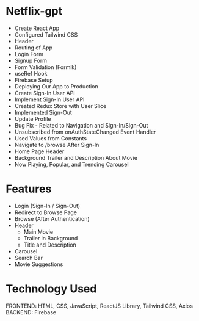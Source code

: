 # Netflix-gpt

- Create React App
- Configured Tailwind CSS
- Header
- Routing of App
- Login Form
- Signup Form
- Form Validation (Formik)
- useRef Hook
- Firebase Setup
- Deploying Our App to Production
- Create Sign-In User API
- Implement Sign-In User API
- Created Redux Store with User Slice
- Implemented Sign-Out
- Update Profile
- Bug Fix - Related to Navigation and Sign-In/Sign-Out
- Unsubscribed from onAuthStateChanged Event Handler
- Used Values from Constants
- Navigate to /browse After Sign-In
- Home Page Header
- Background Trailer and Description About Movie
- Now Playing, Popular, and Trending Carousel

# Features

- Login (Sign-In / Sign-Out)
- Redirect to Browse Page
- Browse (After Authentication)
- Header
  - Main Movie
  - Trailer in Background
  - Title and Description
- Carousel
- Search Bar
- Movie Suggestions

# Technology Used
FRONTEND: HTML, CSS, JavaScript, ReactJS Library, Tailwind CSS, Axios
BACKEND: Firebase
